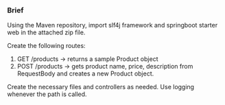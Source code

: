 ### Brief

Using the Maven repository, import slf4j framework and springboot starter web in the attached zip file.

Create the following routes:

1. GET /products -> returns a sample Product object
2. POST /products -> gets product name, price, description from RequestBody and creates a new Product object.

Create the necessary files and controllers as needed. Use logging whenever the path is called.
